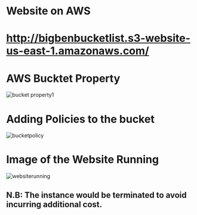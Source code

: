 ﻿# Website on AWS

# http://bigbenbucketlist.s3-website-us-east-1.amazonaws.com/

# AWS Bucktet Property
![bucket property1](https://github.com/Benn1440/websiteonAWS/assets/67696393/d70ffaed-bb1a-4ab1-89ff-0df6c24a8292)

# Adding Policies to the bucket
![bucketpolicy](https://github.com/Benn1440/websiteonAWS/assets/67696393/f6e18449-9d94-4324-87d1-1b61bf535f3c)

# Image of the Website Running
![websiterunning](https://github.com/Benn1440/websiteonAWS/assets/67696393/aa9c6106-b453-4c3d-b3a1-2daf4f759f18)


## N.B: The instance would be terminated to avoid incurring additional cost.
